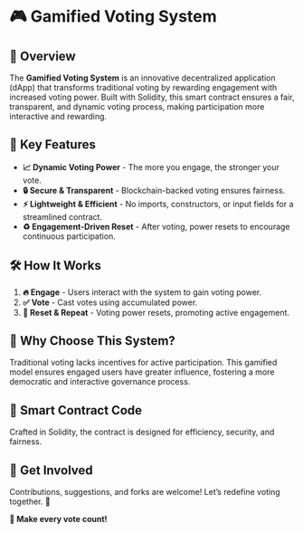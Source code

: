 # 🎮 Gamified Voting System

## 🚀 Overview
The **Gamified Voting System** is an innovative decentralized application (dApp) that transforms traditional voting by rewarding engagement with increased voting power. Built with Solidity, this smart contract ensures a fair, transparent, and dynamic voting process, making participation more interactive and rewarding.

## 🎯 Key Features
- **📈 Dynamic Voting Power** - The more you engage, the stronger your vote.
- **🔒 Secure & Transparent** - Blockchain-backed voting ensures fairness.
- **⚡ Lightweight & Efficient** - No imports, constructors, or input fields for a streamlined contract.
- **♻️ Engagement-Driven Reset** - After voting, power resets to encourage continuous participation.

## 🛠️ How It Works
1. **🔥 Engage** - Users interact with the system to gain voting power.
2. **✅ Vote** - Cast votes using accumulated power.
3. **🔄 Reset & Repeat** - Voting power resets, promoting active engagement.

## 🌟 Why Choose This System?
Traditional voting lacks incentives for active participation. This gamified model ensures engaged users have greater influence, fostering a more democratic and interactive governance process.

## 📜 Smart Contract Code
Crafted in Solidity, the contract is designed for efficiency, security, and fairness.

## 🤝 Get Involved
Contributions, suggestions, and forks are welcome! Let’s redefine voting together. 🚀

**🎯 Make every vote count!**

